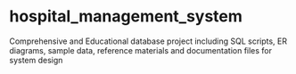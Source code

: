 # hospital_management_system
Comprehensive and Educational database project including SQL scripts, ER diagrams, sample data, reference materials and documentation files for system design
